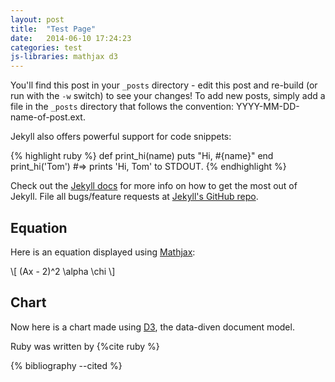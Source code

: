 ```yaml
---
layout: post
title:  "Test Page"
date:   2014-06-10 17:24:23
categories: test
js-libraries: mathjax d3
---
```


You'll find this post in your `_posts` directory - edit this post and re-build (or run with the `-w` switch) to see your changes!
To add new posts, simply add a file in the `_posts` directory that follows the convention: YYYY-MM-DD-name-of-post.ext.

Jekyll also offers powerful support for code snippets:

{% highlight ruby %}
def print_hi(name)
  puts "Hi, #{name}"
end
print_hi('Tom')
#=> prints 'Hi, Tom' to STDOUT.
{% endhighlight %}

Check out the [Jekyll docs][jekyll] for more info on how to get the most out of Jekyll. File all bugs/feature requests at [Jekyll's GitHub repo][jekyll-gh].

[jekyll-gh]: https://github.com/jekyll/jekyll
[jekyll]:    http://jekyllrb.com

Equation
-------------------------

Here is an equation displayed using [Mathjax](http://mathjax.org):

<div>
    \[
        (Ax - 2)^2 \alpha \chi
    \]
</div>

Chart
-------------------------

Now here is a chart made using [D3](http://d3.org), the data-diven document model.

<div class="chart">

</div>

Ruby was written by {%cite ruby %}

{% bibliography --cited %}

<style>

.chart div {
       font: 10px;
       background-color: steelblue;
       text-align: right;
       padding: 3px;
       margin: 1px;
       color: white;

}

</style>

<script type="text/javascript">

var data = [4,8,15,16,23,42]

d3.select(".chart")
	.selectAll("div")
	.data(data)
	.enter().append("div")
	.style("width", function(d) {return d * 10 + "px"; })
	.text(function(d) {return d; });
</script>
